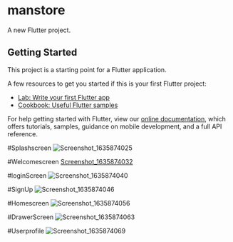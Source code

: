 # manstore

A new Flutter project.

## Getting Started

This project is a starting point for a Flutter application.

A few resources to get you started if this is your first Flutter project:

- [Lab: Write your first Flutter app](https://flutter.dev/docs/get-started/codelab)
- [Cookbook: Useful Flutter samples](https://flutter.dev/docs/cookbook)

For help getting started with Flutter, view our
[online documentation](https://flutter.dev/docs), which offers tutorials,
samples, guidance on mobile development, and a full API reference.

#Splashscreen
![Screenshot_1635874025](https://user-images.githubusercontent.com/91720201/139915659-af24e6c1-af5c-4435-8417-aae091adb1dd.png)

#Welcomescreen
[Screenshot_1635874032](https://user-images.githubusercontent.com/91720201/139915873-fffa5353-cf9c-432e-ac5f-2b33c5cbe33a.png)

#loginScreen
![Screenshot_1635874040](https://user-images.githubusercontent.com/91720201/139916061-4860fb02-ee2a-40e3-933f-ff8af7bc7c8b.png)

#SignUp
![Screenshot_1635874046](https://user-images.githubusercontent.com/91720201/139916140-e2738960-58c2-480f-9617-5cf464924fd8.png)

#Homescreen
![Screenshot_1635874056](https://user-images.githubusercontent.com/91720201/139916274-a14c793e-6eb8-437a-8a0e-c06ed1cba1b6.png)

#DrawerScreen
![Screenshot_1635874063](https://user-images.githubusercontent.com/91720201/139916367-a09bbc23-c7bf-49cc-b794-84d7a4a22898.png)

#Userprofile
![Screenshot_1635874069](https://user-images.githubusercontent.com/91720201/139916392-32bd00c7-0d86-42a8-b5f0-6120b45fc085.png)
